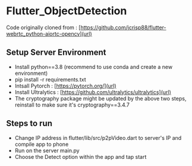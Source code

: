 # Flutter_ObjectDetection

Code originally cloned from : [https://github.com/jcrisp88/flutter-webrtc_python-aiortc-opencv](url)

## Setup Server Environment
- Install python==3.8 (recommend to use conda and create a new environment)
- pip install -r requirements.txt
- Intsall Pytorch : [https://pytorch.org/](url)
- Install Ultralytics : [https://github.com/ultralytics/ultralytics](url)
- The cryptography package might be updated by the above two steps, reinstall to make sure it's cryptography==3.4.7

## Steps to run
- Change IP address in flutter/lib/src/p2pVideo.dart to server's IP and compile app to phone
- Run on the server main.py
- Choose the Detect option within the app and tap start
